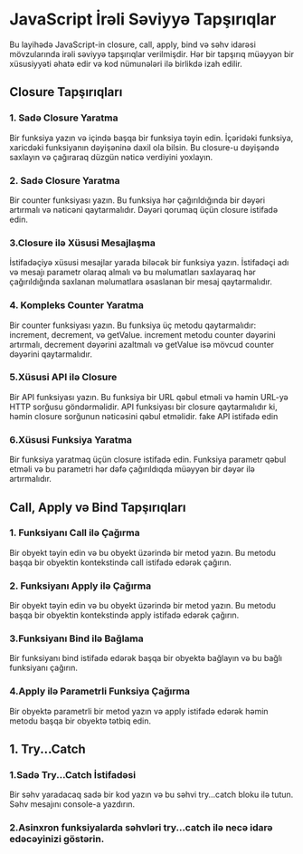 # JavaScript İrəli Səviyyə Tapşırıqlar

Bu layihədə JavaScript-in closure, call, apply, bind və səhv idarəsi mövzularında irəli səviyyə tapşırıqlar verilmişdir. Hər bir tapşırıq müəyyən bir xüsusiyyəti əhatə edir və kod nümunələri ilə birlikdə izah edilir.

## Closure Tapşırıqları

### 1. Sadə Closure Yaratma
Bir funksiya yazın və içində başqa bir funksiya təyin edin. İçəridəki funksiya, xaricdəki funksiyanın dəyişəninə daxil ola bilsin. Bu closure-u dəyişəndə saxlayın və çağıraraq düzgün nəticə verdiyini yoxlayın.

### 2. Sadə Closure Yaratma
Bir counter funksiyası yazın. Bu funksiya hər çağırıldığında bir dəyəri artırmalı və nəticəni qaytarmalıdır. Dəyəri qorumaq üçün closure istifadə edin.

### 3.Closure ilə Xüsusi Mesajlaşma
İstifadəçiyə xüsusi mesajlar yarada biləcək bir funksiya yazın. İstifadəçi adı və mesajı parametr olaraq almalı və bu məlumatları saxlayaraq hər çağırıldığında saxlanan məlumatlara əsaslanan bir mesaj qaytarmalıdır.

### 4. Kompleks Counter Yaratma
Bir counter funksiyası yazın. Bu funksiya üç metodu qaytarmalıdır: increment, decrement, və getValue. increment metodu counter dəyərini artırmalı, decrement dəyərini azaltmalı və getValue isə mövcud counter dəyərini qaytarmalıdır.

### 5.Xüsusi API ilə Closure
Bir API funksiyası yazın. Bu funksiya bir URL qəbul etməli və həmin URL-yə HTTP sorğusu göndərməlidir. API funksiyası bir closure qaytarmalıdır ki, həmin closure sorğunun nəticəsini qəbul etməlidir.
fake API istifadə edin


### 6.Xüsusi Funksiya Yaratma
Bir funksiya yaratmaq üçün closure istifadə edin. Funksiya parametr qəbul etməli və bu parametri hər dəfə çağırıldıqda müəyyən bir dəyər ilə artırmalıdır.


## Call, Apply və Bind Tapşırıqları

### 1. Funksiyanı Call ilə Çağırma
Bir obyekt təyin edin və bu obyekt üzərində bir metod yazın. Bu metodu başqa bir obyektin kontekstində call istifadə edərək çağırın.

### 2. Funksiyanı Apply ilə Çağırma
Bir obyekt təyin edin və bu obyekt üzərində bir metod yazın. Bu metodu başqa bir obyektin kontekstində apply istifadə edərək çağırın.

### 3.Funksiyanı Bind ilə Bağlama
Bir funksiyanı bind istifadə edərək başqa bir obyektə bağlayın və bu bağlı funksiyanı çağırın.

### 4.Apply ilə Parametrli Funksiya Çağırma
Bir obyektə parametrli bir metod yazın və apply istifadə edərək həmin metodu başqa bir obyektə tətbiq edin.


## 1. Try...Catch

### 1.Sadə Try...Catch İstifadəsi
Bir səhv yaradacaq sadə bir kod yazın və bu səhvi try...catch bloku ilə tutun. Səhv mesajını console-a yazdırın.

### 2.Asinxron funksiyalarda səhvləri try...catch ilə necə idarə edəcəyinizi göstərin.